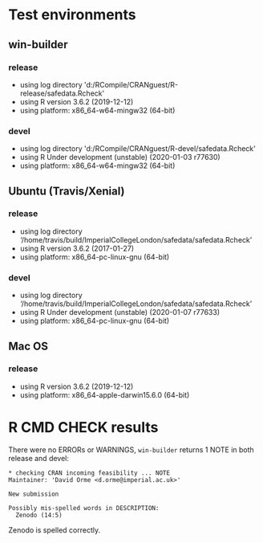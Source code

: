 # Test environments

## win-builder

### release

* using log directory 'd:/RCompile/CRANguest/R-release/safedata.Rcheck'
* using R version 3.6.2 (2019-12-12)
* using platform: x86_64-w64-mingw32 (64-bit)

### devel

* using log directory 'd:/RCompile/CRANguest/R-devel/safedata.Rcheck'
* using R Under development (unstable) (2020-01-03 r77630)
* using platform: x86_64-w64-mingw32 (64-bit)

## Ubuntu (Travis/Xenial)

### release

* using log directory ‘/home/travis/build/ImperialCollegeLondon/safedata/safedata.Rcheck’
* using R version 3.6.2 (2017-01-27)
* using platform: x86_64-pc-linux-gnu (64-bit)

### devel

* using log directory ‘/home/travis/build/ImperialCollegeLondon/safedata/safedata.Rcheck’
* using R Under development (unstable) (2020-01-07 r77633)
* using platform: x86_64-pc-linux-gnu (64-bit)


## Mac OS 

### release

* using R version 3.6.2 (2019-12-12)
* using platform: x86_64-apple-darwin15.6.0 (64-bit)

# R CMD CHECK results

There were no ERRORs or WARNINGS, `win-builder` returns 1 NOTE in both release and devel:

    * checking CRAN incoming feasibility ... NOTE
    Maintainer: 'David Orme <d.orme@imperial.ac.uk>'
    
    New submission
    
    Possibly mis-spelled words in DESCRIPTION:
      Zenodo (14:5)

Zenodo is spelled correctly.

